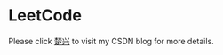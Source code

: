 # LeetCode
Please click [楚兴](http://blog.csdn.net/foreverling) to visit my CSDN blog for more details.
